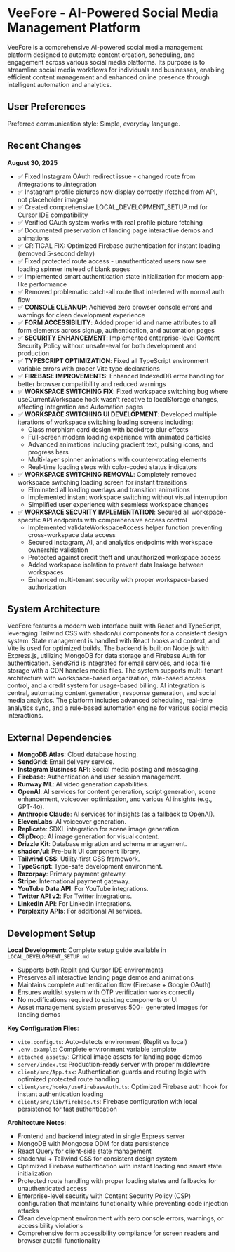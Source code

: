 # VeeFore - AI-Powered Social Media Management Platform

VeeFore is a comprehensive AI-powered social media management platform designed to automate content creation, scheduling, and engagement across various social media platforms. Its purpose is to streamline social media workflows for individuals and businesses, enabling efficient content management and enhanced online presence through intelligent automation and analytics.

## User Preferences

Preferred communication style: Simple, everyday language.

## Recent Changes

**August 30, 2025**
- ✅ Fixed Instagram OAuth redirect issue - changed route from /integrations to /integration
- ✅ Instagram profile pictures now display correctly (fetched from API, not placeholder images)
- ✅ Created comprehensive LOCAL_DEVELOPMENT_SETUP.md for Cursor IDE compatibility
- ✅ Verified OAuth system works with real profile picture fetching
- ✅ Documented preservation of landing page interactive demos and animations
- ✅ CRITICAL FIX: Optimized Firebase authentication for instant loading (removed 5-second delay)
- ✅ Fixed protected route access - unauthenticated users now see loading spinner instead of blank pages
- ✅ Implemented smart authentication state initialization for modern app-like performance
- ✅ Removed problematic catch-all route that interfered with normal auth flow
- ✅ **CONSOLE CLEANUP**: Achieved zero browser console errors and warnings for clean development experience
- ✅ **FORM ACCESSIBILITY**: Added proper id and name attributes to all form elements across signup, authentication, and automation pages
- ✅ **SECURITY ENHANCEMENT**: Implemented enterprise-level Content Security Policy without unsafe-eval for both development and production
- ✅ **TYPESCRIPT OPTIMIZATION**: Fixed all TypeScript environment variable errors with proper Vite type declarations
- ✅ **FIREBASE IMPROVEMENTS**: Enhanced IndexedDB error handling for better browser compatibility and reduced warnings
- ✅ **WORKSPACE SWITCHING FIX**: Fixed workspace switching bug where useCurrentWorkspace hook wasn't reactive to localStorage changes, affecting Integration and Automation pages
- ✅ **WORKSPACE SWITCHING UI DEVELOPMENT**: Developed multiple iterations of workspace switching loading screens including:
  - Glass morphism card design with backdrop blur effects
  - Full-screen modern loading experience with animated particles
  - Advanced animations including gradient text, pulsing icons, and progress bars
  - Multi-layer spinner animations with counter-rotating elements
  - Real-time loading steps with color-coded status indicators
- ✅ **WORKSPACE SWITCHING REMOVAL**: Completely removed workspace switching loading screen for instant transitions
  - Eliminated all loading overlays and transition animations
  - Implemented instant workspace switching without visual interruption
  - Simplified user experience with seamless workspace changes
- ✅ **WORKSPACE SECURITY IMPLEMENTATION**: Secured all workspace-specific API endpoints with comprehensive access control
  - Implemented validateWorkspaceAccess helper function preventing cross-workspace data access
  - Secured Instagram, AI, and analytics endpoints with workspace ownership validation
  - Protected against credit theft and unauthorized workspace access
  - Added workspace isolation to prevent data leakage between workspaces
  - Enhanced multi-tenant security with proper workspace-based authorization

## System Architecture

VeeFore features a modern web interface built with React and TypeScript, leveraging Tailwind CSS with shadcn/ui components for a consistent design system. State management is handled with React hooks and context, and Vite is used for optimized builds. The backend is built on Node.js with Express.js, utilizing MongoDB for data storage and Firebase Auth for authentication. SendGrid is integrated for email services, and local file storage with a CDN handles media files. The system supports multi-tenant architecture with workspace-based organization, role-based access control, and a credit system for usage-based billing. AI integration is central, automating content generation, response generation, and social media analytics. The platform includes advanced scheduling, real-time analytics sync, and a rule-based automation engine for various social media interactions.

## External Dependencies

-   **MongoDB Atlas**: Cloud database hosting.
-   **SendGrid**: Email delivery service.
-   **Instagram Business API**: Social media posting and messaging.
-   **Firebase**: Authentication and user session management.
-   **Runway ML**: AI video generation capabilities.
-   **OpenAI**: AI services for content generation, script generation, scene enhancement, voiceover optimization, and various AI insights (e.g., GPT-4o).
-   **Anthropic Claude**: AI services for insights (as a fallback to OpenAI).
-   **ElevenLabs**: AI voiceover generation.
-   **Replicate**: SDXL integration for scene image generation.
-   **ClipDrop**: AI image generation for visual content.
-   **Drizzle Kit**: Database migration and schema management.
-   **shadcn/ui**: Pre-built UI component library.
-   **Tailwind CSS**: Utility-first CSS framework.
-   **TypeScript**: Type-safe development environment.
-   **Razorpay**: Primary payment gateway.
-   **Stripe**: International payment gateway.
-   **YouTube Data API**: For YouTube integrations.
-   **Twitter API v2**: For Twitter integrations.
-   **LinkedIn API**: For LinkedIn integrations.
-   **Perplexity APIs**: For additional AI services.

## Development Setup

**Local Development**: Complete setup guide available in `LOCAL_DEVELOPMENT_SETUP.md`
- Supports both Replit and Cursor IDE environments
- Preserves all interactive landing page demos and animations
- Maintains complete authentication flow (Firebase + Google OAuth)
- Ensures waitlist system with OTP verification works correctly
- No modifications required to existing components or UI
- Asset management system preserves 500+ generated images for landing demos

**Key Configuration Files**:
- `vite.config.ts`: Auto-detects environment (Replit vs local)
- `.env.example`: Complete environment variable template
- `attached_assets/`: Critical image assets for landing page demos
- `server/index.ts`: Production-ready server with proper middleware
- `client/src/App.tsx`: Authentication guards and routing logic with optimized protected route handling
- `client/src/hooks/useFirebaseAuth.ts`: Optimized Firebase auth hook for instant authentication loading
- `client/src/lib/firebase.ts`: Firebase configuration with local persistence for fast authentication

**Architecture Notes**:
- Frontend and backend integrated in single Express server
- MongoDB with Mongoose ODM for data persistence
- React Query for client-side state management
- shadcn/ui + Tailwind CSS for consistent design system
- Optimized Firebase authentication with instant loading and smart state initialization
- Protected route handling with proper loading states and fallbacks for unauthenticated access
- Enterprise-level security with Content Security Policy (CSP) configuration that maintains functionality while preventing code injection attacks
- Clean development environment with zero console errors, warnings, or accessibility violations
- Comprehensive form accessibility compliance for screen readers and browser autofill functionality